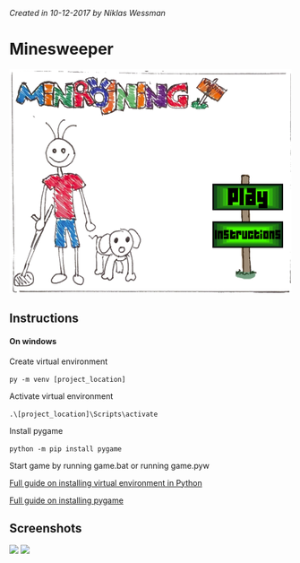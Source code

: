 *Created in 10-12-2017 by Niklas Wessman*
# Minesweeper

 <img height="400px" src="./Docs/StartScreen.png" />
 
## Instructions
#### On windows

Create virtual environment

```py -m venv [project_location]```

Activate virtual environment

```.\[project_location]\Scripts\activate```

Install pygame

```python -m pip install pygame```

Start game by running game.bat or running game.pyw


[Full guide on installing virtual environment in Python](https://packaging.python.org/guides/installing-using-pip-and-virtual-environments/ "Full guide on installing virtual environment in Python")

[Full guide on installing pygame](https://www.pygame.org/wiki/GettingStarted "Full guide on installing pygame")


## Screenshots
 <img height="400px" src="./Docs/PlayScreen.png" />

 <img height="400px" src="./Docs/LooseScreen.png" />
